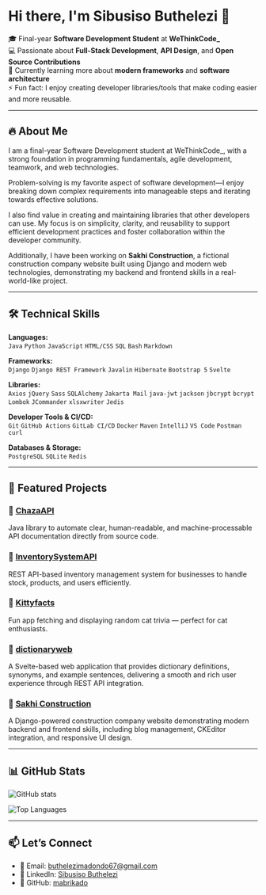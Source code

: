 # Hi there, I'm Sibusiso Buthelezi 👋  

🎓 Final-year **Software Development Student** at **WeThinkCode_**  
💻 Passionate about **Full-Stack Development**, **API Design**, and **Open Source Contributions**  
🌱 Currently learning more about **modern frameworks** and **software architecture**  
⚡ Fun fact: I enjoy creating developer libraries/tools that make coding easier and more reusable.  

---

## 🔥 About Me  
I am a final-year Software Development student at WeThinkCode_, with a strong foundation in programming fundamentals, agile development, teamwork, and web technologies.  

Problem-solving is my favorite aspect of software development—I enjoy breaking down complex requirements into manageable steps and iterating towards effective solutions.  

I also find value in creating and maintaining libraries that other developers can use. My focus is on simplicity, clarity, and reusability to support efficient development practices and foster collaboration within the developer community.  

Additionally, I have been working on **Sakhi Construction**, a fictional construction company website built using Django and modern web technologies, demonstrating my backend and frontend skills in a real-world-like project.  

---

## 🛠️ Technical Skills  

**Languages:**  
`Java` `Python` `JavaScript` `HTML/CSS` `SQL` `Bash` `Markdown`  

**Frameworks:**  
`Django` `Django REST Framework` `Javalin` `Hibernate` `Bootstrap 5`  `Svelte`

**Libraries:**  
`Axios` `jQuery` `Sass` `SQLAlchemy` `Jakarta Mail` `java-jwt` `jackson` `jbcrypt` `bcrypt` `Lombok` `JCommander` `xlsxwriter` `Jedis`  

**Developer Tools & CI/CD:**  
`Git` `GitHub Actions` `GitLab CI/CD` `Docker` `Maven` `IntelliJ` `VS Code` `Postman` `curl`  

**Databases & Storage:**  
`PostgreSQL` `SQLite` `Redis`  

---

## 📂 Featured Projects  

### 🔹 [ChazaAPI](https://github.com/mabrikado/ChazaAPI)  
Java library to automate clear, human-readable, and machine-processable API documentation directly from source code.  

### 🔹 [InventorySystemAPI](https://github.com/mabrikado/InventorySystemAPI)  
REST API-based inventory management system for businesses to handle stock, products, and users efficiently.  

### 🔹 [Kittyfacts](https://github.com/mabrikado/kittyfacts)  
Fun app fetching and displaying random cat trivia — perfect for cat enthusiasts.  

### 🔹 [dictionaryweb](https://github.com/mabrikado/dictionaryweb)  
A Svelte-based web application that provides dictionary definitions, synonyms, and example sentences, delivering a smooth and rich user experience through REST API integration.  

### 🔹 [Sakhi Construction](https://github.com/mabrikado/sakhiconstruction)  
A Django-powered construction company website demonstrating modern backend and frontend skills, including blog management, CKEditor integration, and responsive UI design.  

---

## 📊 GitHub Stats  

![GitHub stats](https://github-readme-stats.vercel.app/api?username=mabrikado&show_icons=true&theme=tokyonight)  

![Top Languages](https://github-readme-stats.vercel.app/api/top-langs/?username=mabrikado&layout=compact&theme=tokyonight)  

---

## 📫 Let’s Connect  

- 📧 Email: [buthelezimadondo67@gmail.com](mailto:buthelezimadondo67@gmail.com)  
- 💼 LinkedIn: [Sibusiso Buthelezi](https://www.linkedin.com/in/sibusiso-buthelezi-967903328/)  
- 🐙 GitHub: [mabrikado](https://github.com/mabrikado)  
